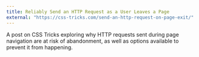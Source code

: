 ```yaml
---
title: Reliably Send an HTTP Request as a User Leaves a Page
external: "https://css-tricks.com/send-an-http-request-on-page-exit/"
---
```


A post on CSS Tricks exploring why HTTP requests sent during page navigation are at risk of abandonment, as well as options available to prevent it from happening.